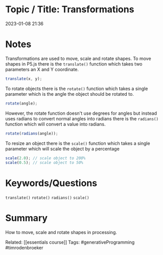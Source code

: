 # Topic / Title: Transformations

2023-01-08
21:36


# Notes
Transformations are used to move, scale and rotate shapes.
To move shapes in P5.js there is the `translate()` function which takes two parameters an X and Y coordinate.
```javascript
translate(x, y);
```

To rotate objects there is the `rotate()` function which takes a single parameter which is the angle the object should be rotated to.
```javascript
rotate(angle);
```

However, the rotate function doesn't use degrees for angles but instead uses radians to convert normal angles into radians there is the `radians()` function which will convert a value into radians.
```javascript
rotate(radians(angle));
```

To resize an object there is the `scale()` function which takes a single parameter which will scale the object by a percentage
```javascript
scale(2.0); // scale object to 200%
scale(0.5); // scale object to 50%
```

# Keywords/Questions
`translate()`
`rotate()`
`radians()`
`scale()`
# Summary
How to move, scale and rotate shapes in processing.

Related: [[essentials course]]
Tags: #generativeProgramming #timrodenbroeker 